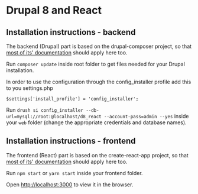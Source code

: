 # Drupal 8 and React

## Installation instructions - backend

The backend (Drupal) part is based on the drupal-composer project, so that [most of its' documentation](https://github.com/drupal-composer/drupal-project) should apply here too.

Run `composer update` inside root folder to get files needed for your Drupal installation.

In order to use the configuration through the config_installer profile add this to you settings.php

`$settings['install_profile'] = 'config_installer';`

Run `drush si config_installer --db-url=mysql://root:@localhost/d8_react --account-pass=admin --yes` inside your `web` folder (change the appropriate credentials and database names).

## Installation instructions - frontend

The frontend (React) part is based on the create-react-app project, so that [most of its' documentation](https://github.com/facebookincubator/create-react-app) should apply here too.

Run `npm start` or `yarn start` inside your frontend folder.

Open [http://localhost:3000](http://localhost:3000) to view it in the browser.
